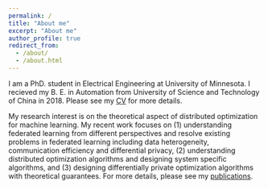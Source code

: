 ```yaml
---
permalink: /
title: "About me"
excerpt: "About me"
author_profile: true
redirect_from: 
  - /about/
  - /about.html
---
```


I am a PhD. student in Electrical Engineering at University of Minnesota. I recieved my B. E. in Automation from University of Science and Technology of China in 2018. Please see my [CV](https://564612540.github.io/cv) for more details.

My research interest is on the theoretical aspect of distributed optimization for machine learning. My recent work focuses on (1) understanding federated learning from different perspectives and resolve existing problems in federated learning including data heterogeneity, communication efficiency and differential privacy, (2) understanding distributed optimization algorithms and designing system specific algorithms, and (3) designing differentially private optimization algorithms with theoretical guarantees. For more details, please see my [publications](https://564612540.github.io/publications).
